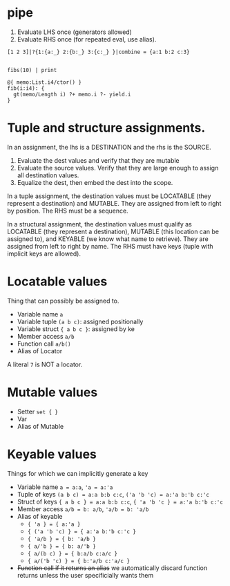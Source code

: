# pipe
1. Evaluate LHS once (generators allowed)
2. Evaluate RHS once (for repeated eval, use alias). 

`[1 2 3]|?{1:{a:_} 2:{b:_} 3:{c:_} }|combine = {a:1 b:2 c:3}`

```

fibs(10) | print

@{ memo:List.i4/ctor() }
fib(i:i4): {
  gt(memo/Length i) ?+ memo.i ?- yield.i
}
```

# Tuple and structure assignments.
In an assignment, the lhs is a DESTINATION and the rhs is the SOURCE.

1. Evaluate the dest values and verify that they are mutable
2. Evaluate the source values. Verify that they are large enough to assign all destination values.
3. Equalize the dest, then embed the dest into the scope.

In a tuple assignment, the destination values must be LOCATABLE (they represent a destination) and MUTABLE. They are assigned from left to right by position. The RHS must be a sequence.

In a structural assignment, the destination values must qualify as LOCATABLE (they represent a destination), MUTABLE (this location can be assigned to), and KEYABLE (we know what name to retrieve). They are assigned from left to right by name. The RHS must have keys (tuple with implicit keys are allowed).



# Locatable values 
Thing that can possibly be assigned to.
- Variable name `a`
- Variable tuple `(a b c)`: assigned positionally
- Variable struct `{ a b c }`: assigned by ke
- Member access `a/b`
- Function call `a/b()`
- Alias of Locator

A literal `7` is NOT a locator.

# Mutable values
- Setter `set { }`
- Var 
- Alias of Mutable


# Keyable values
Things for which we can implicitly generate a key
- Variable name `a = a:a`, `'a = a:'a`
- Tuple of keys `(a b c) = a:a b:b c:c`, `('a 'b 'c) = a:'a b:'b c:'c`
- Struct of keys `{ a b c } = a:a b:b c:c`, `{ 'a 'b 'c } = a:'a b:'b c:'c`
- Member access `a/b = b: a/b`, `'a/b = b: 'a/b`
- Alias of keyable
  - `{ 'a } = { a:'a }`
  - `{ ('a 'b 'c) } = { a:'a b:'b c:'c }`
  - `{ 'a/b } = { b: 'a/b }`
  - `{ a/'b } = { b: a/'b }`
  - `{ a/(b c) } = { b:a/b c:a/c }`
  - `{ a/('b 'c) } = { b:'a/b c:'a/c }`
- ~~Function call if it returns an alias~~ we automatically discard function returns unless the user specificially wants them
